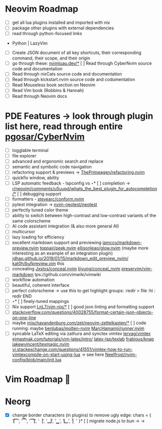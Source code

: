 # Neovim Roadmap

* [ ] get all lua plugins installed and imported with nix
* [ ] package other plugins with external dependencies
* [ ] read through python-focused links
* Python | LazyVim
* [ ] Create JSON document of all key shortcuts, their corresponding command, their scope, and their origin
* [ ] go through these: [nvimluau.dev/*](https://nvimluau.dev/*) [ ] Read through CyberNvim source code and documentation
* [ ] Read through nixCats source code and documentation
* [ ] Read through kickstart.nvim source code and codumentation
* [ ] Read Mouseless book section on Neovim
* [ ] Read Vim book (Robbins & Hannah)
* [ ] Read through Neovim docs

# PDE Features → look through plugin list here, read through entire [pgosar/CyberNvim](https://github.com/pgosar/CyberNvim)
* [ ] togglable terminal
* [ ] file explorer
* [ ] advanced and ergonomic search and replace
* [ ] semantic and symbolic code navigation
* [ ] refactoring support & previews → [ThePrimeagen/refactoring.nvim](https://github.com/ThePrimeagen/refactoring.nvim)
* [ ] quickfix window, ability
* [ ] LSP automatic feedback - lspconfig vs ‣* [ ] completion → [r/neovim/comments/u5uupd/whats_the_best_plugin_for_autocompletion/*](https://www.reddit.com/r/neovim/comments/u5uupd/whats_the_best_plugin_for_autocompletion/*) [ ] debugging support
* [ ] formatters - [stevearc/conform.nvim](https://github.com/stevearc/conform.nvim)
* [ ] pytest integration → [nvim-neotest/neotest](https://github.com/nvim-neotest/neotest)
* [ ] perfectly tuned color theme
* [ ] ability to switch between high-contrast and low-contrast variants of the same colorscheme
* [ ] AI code assistant integration (& also more general AI)
* [ ] multicursor
* [ ] lazy loading for efficiency
* [ ] excellent markdown support and previewing [iamcco/markdown-preview.nvim](https://github.com/iamcco/markdown-preview.nvim) [toppair/peek.nvim](https://github.com/toppair/peek.nvim) [ellisonleao/glow.nvim](https://github.com/ellisonleao/glow.nvim) (maybe more interesting as an example of an integration plugin) [jdhao.github.io/2019/01/15/markdown_edit_preview_nvim/](https://jdhao.github.io/2019/01/15/markdown_edit_preview_nvim/) [kat0h/bufpreview.vim](https://github.com/kat0h/bufpreview.vim) this
* [ ] concealing [Jxstxs/conceal.nvim](https://github.com/Jxstxs/conceal.nvim) [liiyung/conceal_nvim](https://github.com/liiyung/conceal_nvim) [preservim/vim-markdown](https://github.com/preservim/vim-markdown) tps://github.com/vimwiki/vimwiki
* [ ] workflow automation
* [ ] beautiful, coherent interface
* [ ] perfect colorscheme → use this to get highlight groups: :redir > file :hi : redir END
* [ ] ‣* [ ] finely-tuned mappings
* [ ] Nix support [LnL7/vim-nix/*](https://github.com/LnL7/vim-nix/*) [ ] good json linting and formatting support
* [ ] [stackoverflow.com/questions/40028755/format-certain-json-objects-on-one-line](https://stackoverflow.com/questions/40028755/format-certain-json-objects-on-one-line)
* [ ] maybe [mischavandenburg.com/zet/neovim-zettelkasten/*](https://mischavandenburg.com/zet/neovim-zettelkasten/*) [ ] code running: maybe [benlubas/molten-nvim](https://github.com/benlubas/molten-nvim) [MarcHamamji/runner.nvim](https://github.com/MarcHamamji/runner.nvim)
* [ ] syncable LaTeX editing via zathura and synctex vimtex [lervag/vimtex](https://github.com/lervag/vimtex) [ejmastnak.com/tutorials/vim-latex/intro/](https://www.ejmastnak.com/tutorials/vim-latex/intro/) [latex-lsp/texlab](https://github.com/latex-lsp/texlab) [frabjous/knap](https://github.com/frabjous/knap) [jakewvincent/texmagic.nvim](https://github.com/jakewvincent/texmagic.nvim) [vi.stackexchange.com/questions/41551/vimtex-how-to-run-vimtexcompile-on-start-using-lua](https://vi.stackexchange.com/questions/41551/vimtex-how-to-run-vimtexcompile-on-start-using-lua) → see here [Neelfrost/nvim-config/blob/main/init.lua](https://github.com/Neelfrost/nvim-config/blob/main/init.lua)
# Vim Roadmap 🌱
# Neorg
* [x] change border characters (in plugins) to remove ugly edge: chars = { '🭽', '▔', '🭾', '▕', '🭿', '▁', '🭼', '▏' }* [ ] migrate node.js to bun → →

